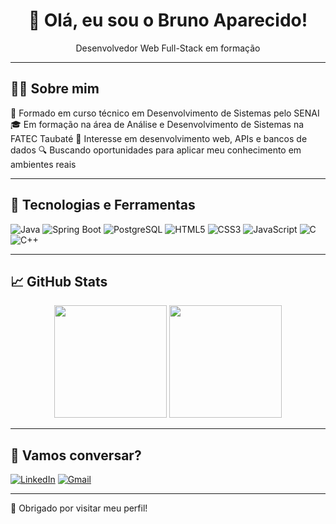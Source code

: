 <h1 align="center">👋 Olá, eu sou o Bruno Aparecido!</h1>

<p align="center">
  Desenvolvedor Web Full-Stack em formação
</p>

---

## 🧑‍💻 Sobre mim
📘 Formado em curso técnico em Desenvolvimento de Sistemas pelo SENAI
🎓 Em formação na área de Análise e Desenvolvimento de Sistemas na FATEC Taubaté
🧠 Interesse em desenvolvimento web, APIs e bancos de dados 
🔍 Buscando oportunidades para aplicar meu conhecimento em ambientes reais 

---

## 🚀 Tecnologias e Ferramentas

![Java](https://img.shields.io/badge/Java-ED8B00?style=for-the-badge&logo=openjdk&logoColor=white)
![Spring Boot](https://img.shields.io/badge/Spring_Boot-6DB33F?style=for-the-badge&logo=spring-boot&logoColor=white)
![PostgreSQL](https://img.shields.io/badge/PostgreSQL-316192?style=for-the-badge&logo=postgresql&logoColor=white)
![HTML5](https://img.shields.io/badge/HTML5-E44D26?style=for-the-badge&logo=html5&logoColor=white)
![CSS3](https://img.shields.io/badge/CSS3-264DE4?style=for-the-badge&logo=css3&logoColor=white)
![JavaScript](https://img.shields.io/badge/JavaScript-F7DF1E?style=for-the-badge&logo=javascript&logoColor=black)
![C](https://img.shields.io/badge/C-00599C?style=for-the-badge&logo=c&logoColor=white)
![C++](https://img.shields.io/badge/C++-004482?style=for-the-badge&logo=cplusplus&logoColor=white)

---

## 📈 GitHub Stats

<div align="center">
  <img height="180em" src="https://github-readme-stats.vercel.app/api?username=BrunoAparecido&show_icons=true&theme=dark&include_all_commits=true&count_private=true"/>
  <img height="180em" src="https://github-readme-stats.vercel.app/api/top-langs/?username=BrunoAparecido&layout=compact&langs_count=6&theme=dark"/>
</div>

---

## 🤝 Vamos conversar?

[![LinkedIn](https://img.shields.io/badge/LinkedIn-0A66C2?style=for-the-badge&logo=linkedin&logoColor=white)](https://www.linkedin.com/in/bruno-aparecido-soares-santa-ana-ab3457270/)
[![Gmail](https://img.shields.io/badge/Gmail-D14836?style=for-the-badge&logo=gmail&logoColor=white)](mailto:bruno.santaana05@gmail.com)

---

📌 Obrigado por visitar meu perfil!
